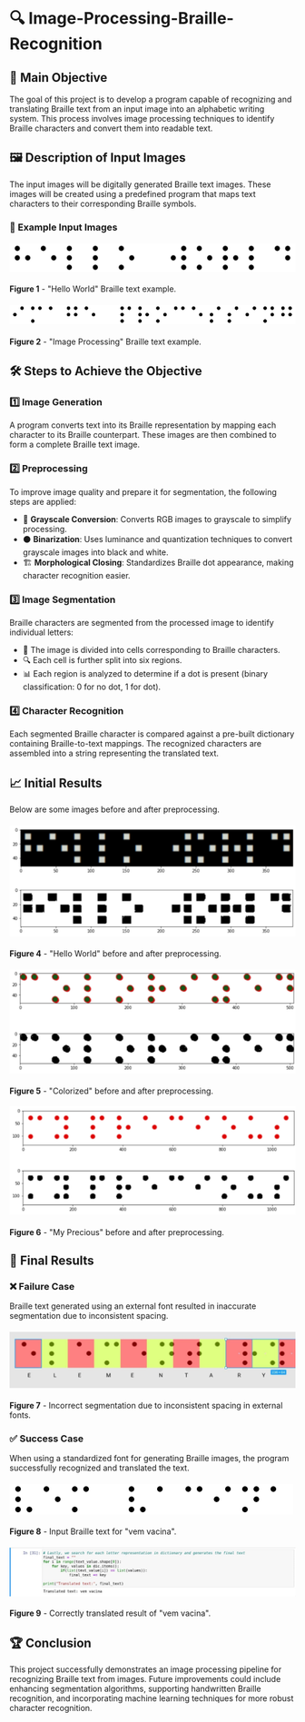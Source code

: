 # 🔍 Image-Processing-Braille-Recognition

## 🎯 Main Objective
The goal of this project is to develop a program capable of recognizing and translating Braille text from an input image into an alphabetic writing system. This process involves image processing techniques to identify Braille characters and convert them into readable text.

## 🖼️ Description of Input Images
The input images will be digitally generated Braille text images. These images will be created using a predefined program that maps text characters to their corresponding Braille symbols.

### 📸 Example Input Images

#### ![Image 1](images/hello_world.png)
**Figure 1** - "Hello World" Braille text example.

#### ![Image 2](images/image_processing.png)
**Figure 2** - "Image Processing" Braille text example.

## 🛠️ Steps to Achieve the Objective

### 1️⃣ Image Generation
A program converts text into its Braille representation by mapping each character to its Braille counterpart. These images are then combined to form a complete Braille text image.

### 2️⃣ Preprocessing
To improve image quality and prepare it for segmentation, the following steps are applied:
   - 🏴 **Grayscale Conversion**: Converts RGB images to grayscale to simplify processing.
   - ⚫ **Binarization**: Uses luminance and quantization techniques to convert grayscale images into black and white.
   - 🏗️ **Morphological Closing**: Standardizes Braille dot appearance, making character recognition easier.

### 3️⃣ Image Segmentation
Braille characters are segmented from the processed image to identify individual letters:
   - 🧩 The image is divided into cells corresponding to Braille characters.
   - 🔍 Each cell is further split into six regions.
   - 📊 Each region is analyzed to determine if a dot is present (binary classification: 0 for no dot, 1 for dot).

### 4️⃣ Character Recognition
Each segmented Braille character is compared against a pre-built dictionary containing Braille-to-text mappings. The recognized characters are assembled into a string representing the translated text.

## 📈 Initial Results
Below are some images before and after preprocessing.

#### ![Image 4](/firstResults/enhancedHelloWorld.png)
**Figure 4** - "Hello World" before and after preprocessing.

#### ![Image 5](/firstResults/enhancedColorized.png)
**Figure 5** - "Colorized" before and after preprocessing.

#### ![Image 6](/firstResults/enhancedMyPrecius.png)
**Figure 6** - "My Precious" before and after preprocessing.

## 🎯 Final Results

### ❌ Failure Case
Braille text generated using an external font resulted in inaccurate segmentation due to inconsistent spacing.

#### ![Image 7](/images/partial.jpg)
**Figure 7** - Incorrect segmentation due to inconsistent spacing in external fonts.

### ✅ Success Case
When using a standardized font for generating Braille images, the program successfully recognized and translated the text.

#### ![Image 8](/images/vem.png)
**Figure 8** - Input Braille text for "vem vacina".

#### ![Image 9](/images/resultado_vem.jpg)
**Figure 9** - Correctly translated result of "vem vacina".

## 🏆 Conclusion
This project successfully demonstrates an image processing pipeline for recognizing Braille text from images. Future improvements could include enhancing segmentation algorithms, supporting handwritten Braille recognition, and incorporating machine learning techniques for more robust character recognition.
